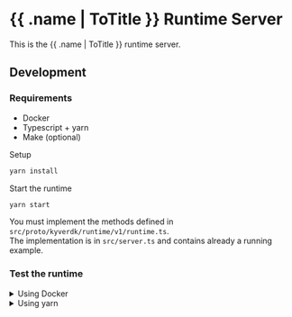 # {{ .name | ToTitle }} Runtime Server

This is the {{ .name | ToTitle }} runtime server.

## Development

### Requirements
- Docker
- Typescript + yarn
- Make (optional)

Setup
```bash
yarn install
```

Start the runtime
```bash
yarn start
```

You must implement the methods defined in `src/proto/kyverdk/runtime/v1/runtime.ts`.<br>
The implementation is in `src/server.ts` and contains already a running example. 

### Test the runtime

<details>
<summary>Using Docker</summary>

Start the runtime container and the kystrap container
```bash
docker compose up --build
```

Open another terminal and run
```bash
docker exec -it $(docker ps -qf "name={{ .name |ToLower }}-kystrap") ./kystrap test -a runtime:50051
```

**Examples for testing**
```bash
# test command structure
docker exec -it $(docker ps -qf "name={{ .name |ToLower }}-kystrap") ./kystrap test -a <host>:<port> -m <method> -d <data> <flags>

# call GetRuntimeName running on localhost:50051 in non-interactive mode (see -y)
docker exec -it $(docker ps -qf "name={{ .name |ToLower }}-kystrap") ./kystrap test -a runtime:50051 -m GetRuntimeName -y

# call ValidateSetConfig running in a docker container with data
docker exec -it $(docker ps -qf "name={{ .name |ToLower }}-kystrap") ./kystrap test -a runtime:50051 -m ValidateSetConfig -d '{"raw_config":"{\"network\":\"my-network\",\"rpc\":\"https://my-fancy-rpc.com\"}"}'

# call GetRuntimeName in non-interactive and simple mode and pipe the output to jq
docker exec -it $(docker ps -qf "name={{ .name |ToLower }}-kystrap") ./kystrap test -a runtime:50051 -y -s -m GetRuntimeName 2>&1 | jq '.name'
```
⚠️ **Note:** The `-d` flag expects a JSON string **without spaces**.
</details>

<details>
<summary>Using yarn</summary>

Start the runtime
```bash
yarn start
```

Open another terminal and run
```bash
# You must be in the root directory of kyvejs
yarn test:integration -a host.docker.internal:50051
```

**Examples for testing**

```bash
# test command structure
yarn test:integration -a <host>:<port> -m <method> -d <data> <flags>

# call GetRuntimeName running on localhost:50051 in non-interactive mode (see -y)
yarn test:integration -a host.docker.internal:50051 -m GetRuntimeName -y

# call ValidateSetConfig running in a docker container with data
yarn test:integration -a host.docker.internal:50051 -m ValidateSetConfig -d '{"raw_config":"{\"network\":\"my-network\",\"rpc\":\"https://my-fancy-rpc.com\"}"}'

# call GetRuntimeName in non-interactive and simple mode and pipe the output to jq
yarn --silent test:integration -a host.docker.internal:50051 -y -s -m GetRuntimeName 2>&1 | jq '.name'
```
⚠️ **Note:** The `-d` flag expects a JSON string **without spaces**.
</details>